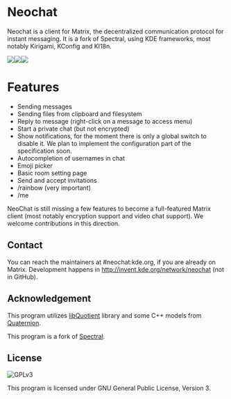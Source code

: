 # Neochat

Neochat is a client for Matrix, the decentralized communication protocol for instant
messaging. It is a fork of Spectral, using KDE frameworks, most notably Kirigami,
KConfig and KI18n.

<div style="display: flex; flex-wrap: wrap;">
<img src="https://www.plasma-mobile.org/img/post-2020-10/post-2020-10-neochat.png" style="max-width: 100%; height: auto;">
<img src="https://www.plasma-mobile.org/img/post-2020-10/post-2020-10-neochat-timeline.png" style="max-width: 100%; height: auto;">
<img src="https://www.plasma-mobile.org/img/post-2020-10/post-2020-10-neochat-explore.png" style="max-width: 100%; height: auto;">
</div>

# Features

* Sending messages
* Sending files from clipboard and filesystem
* Reply to message (right-click on a message to access menu)
* Start a private chat (but not encrypted)
* Show notifications, for the moment there is only a global switch
to disable it. We plan to implement the configuration part of the
specification soon.
* Autocompletion of usernames in chat
* Emoji picker
* Basic room setting page
* Send and accept invitations
* /rainbow <message> (very important)
* /me <message>

NeoChat is still missing a few features to become a full-featured
Matrix client (most notably encryption support and video chat support).
We welcome contributions in this direction.

## Contact

You can reach the maintainers at #neochat:kde.org, if you are already on Matrix.
Development happens in http://invent.kde.org/network/neochat (not in GitHub).

## Acknowledgement

This program utilizes [libQuotient](https://github.com/quotient-im/libQuotient/)
library and some C++ models from [Quaternion](https://github.com/quotient-im/Quaternion/).

This program is a fork of [Spectral](https://gitlab.com/spectral-im/spectral/).

## License

![GPLv3](https://www.gnu.org/graphics/gplv3-127x51.png)

This program is licensed under GNU General Public License, Version 3. 

